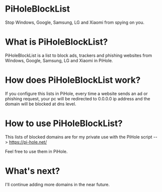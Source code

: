 # PiHoleBlockList
Stop Windows, Google, Samsung, LG and Xiaomi from spying on you.

# What is PiHoleBlockList?

PiHoleBlockList is a list to block ads, trackers and phishing websites from Windows, Google, Samsung, LG and Xiaomi in PiHole.

# How does PiHoleBlockList work?

If you configure this lists in PiHole, every time a website sends an ad or phishing request, your pc will be redirected to 0.0.0.0 ip address and the domain will be blocked at dns level.

# How to use PiHoleBlockList?

This lists of blocked domains are for my private use with the PiHole script --> https://pi-hole.net/

Feel free to use them in PiHole.

# What's next?

I'll continue adding more domains in the near future.
